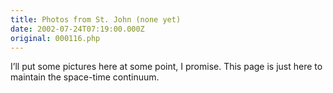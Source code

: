 ```yaml
---
title: Photos from St. John (none yet)
date: 2002-07-24T07:19:00.000Z
original: 000116.php
---
```


I’ll put some pictures here at some point, I promise. This page is just here to maintain the space-time continuum.










